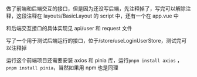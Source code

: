 做了前端和后端交互的接口，但是因为还没写后端，先注释掉了，写完可以解除注释，这段注释在 layouts/BasicLayout 的 script 中，还有一个在 app.vue 中

和后端交互接口的具体实现见 api/user 和 request 文件

写了一个用于测试后端运行的接口，位于/store/useLoginUserStore，测试完可以注释掉

运行这个前端项目还需要安装 axios 和 pinia 库，运行`pnpm install axios` ，`pnpm install pinia`，当然如果用 npm 也是同理
